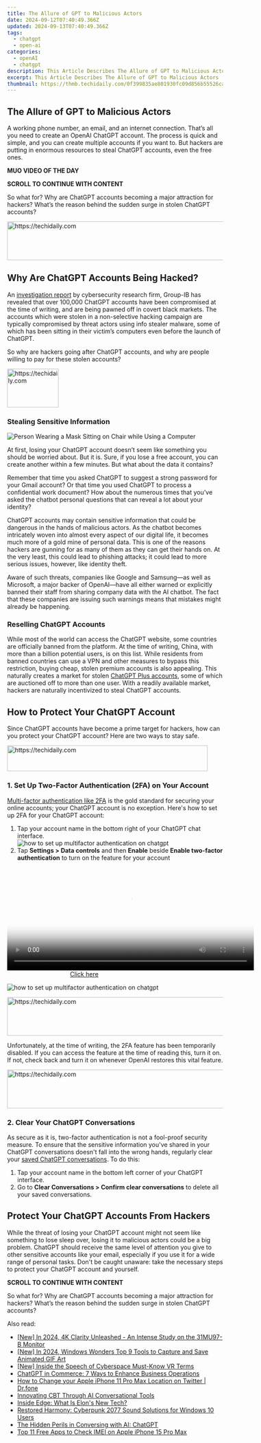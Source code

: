 ```yaml
---
title: The Allure of GPT to Malicious Actors
date: 2024-09-12T07:40:49.366Z
updated: 2024-09-13T07:40:49.366Z
tags:
  - chatgpt
  - open-ai
categories:
  - openAI
  - chatgpt
description: This Article Describes The Allure of GPT to Malicious Actors
excerpt: This Article Describes The Allure of GPT to Malicious Actors
thumbnail: https://thmb.techidaily.com/0f399835ae801930fc09d856b55526ca68007b6aa28f7cfc8442056063114a14.jpg
---
```


## The Allure of GPT to Malicious Actors

 A working phone number, an email, and an internet connection. That’s all you need to create an OpenAI ChatGPT account. The process is quick and simple, and you can create multiple accounts if you want to. But hackers are putting in enormous resources to steal ChatGPT accounts, even the free ones.

**MUO VIDEO OF THE DAY**

**SCROLL TO CONTINUE WITH CONTENT**

 So what for? Why are ChatGPT accounts becoming a major attraction for hackers? What’s the reason behind the sudden surge in stolen ChatGPT accounts?

<!-- affiliate ads begin -->
<a href="https://zebaoaffiliateprogram.pxf.io/c/5597632/2137975/21526" target="_top" id="2137975">
  <img src="//a.impactradius-go.com/display-ad/21526-2137975" border="0" alt="https://techidaily.com" width="728" height="90"/>
</a>
<img height="0" width="0" src="https://zebaoaffiliateprogram.pxf.io/i/5597632/2137975/21526" style="position:absolute;visibility:hidden;" border="0" />
<!-- affiliate ads end -->

## Why Are ChatGPT Accounts Being Hacked?

 An [investigation report](https://www.group-ib.com/media-center/press-releases/stealers-chatgpt-credentials/) by cybersecurity research firm, Group-IB has revealed that over 100,000 ChatGPT accounts have been compromised at the time of writing, and are being pawned off in covert black markets. The accounts which were stolen in a non-selective hacking campaign are typically compromised by threat actors using info stealer malware, some of which has been sitting in their victim’s computers even before the launch of ChatGPT.

 So why are hackers going after ChatGPT accounts, and why are people willing to pay for these stolen accounts?

<!-- affiliate ads begin -->
<a href="https://aligracehair.sjv.io/c/5597632/2135364/19272" target="_top" id="2135364">
  <img src="//a.impactradius-go.com/display-ad/19272-2135364" border="0" alt="https://techidaily.com" width="120" height="90"/>
</a>
<img height="0" width="0" src="https://aligracehair.sjv.io/i/5597632/2135364/19272" style="position:absolute;visibility:hidden;" border="0" />
<!-- affiliate ads end -->

### Stealing Sensitive Information

![Person Wearing a Mask Sitting on Chair while Using a Computer](https://static1.makeuseofimages.com/wordpress/wp-content/uploads/2023/06/pexels-tima-miroshnichenko-5380605.jpg)

 At first, losing your ChatGPT account doesn’t seem like something you should be worried about. But it is. Sure, if you lose a free account, you can create another within a few minutes. But what about the data it contains?

 Remember that time you asked ChatGPT to suggest a strong password for your Gmail account? Or that time you used ChatGPT to process a confidential work document? How about the numerous times that you’ve asked the chatbot personal questions that can reveal a lot about your identity?

 ChatGPT accounts may contain sensitive information that could be dangerous in the hands of malicious actors. As the chatbot becomes intricately woven into almost every aspect of our digital life, it becomes much more of a gold mine of personal data. This is one of the reasons hackers are gunning for as many of them as they can get their hands on. At the very least, this could lead to phishing attacks; it could lead to more serious issues, however, like identity theft.

 Aware of such threats, companies like Google and Samsung—as well as Microsoft, a major backer of OpenAI—have all either warned or explicitly banned their staff from sharing company data with the AI chatbot. The fact that these companies are issuing such warnings means that mistakes might already be happening.

### Reselling ChatGPT Accounts

 While most of the world can access the ChatGPT website, some countries are officially banned from the platform. At the time of writing, China, with more than a billion potential users, is on this list. While residents from banned countries can use a VPN and other measures to bypass this restriction, buying cheap, stolen premium accounts is also appealing. This naturally creates a market for stolen [ChatGPT Plus accounts](https://www.makeuseof.com/chatgpt-plus-subscription-worth-it/), some of which are auctioned off to more than one user. With a readily available market, hackers are naturally incentivized to steal ChatGPT accounts.

## How to Protect Your ChatGPT Account

 Since ChatGPT accounts have become a prime target for hackers, how can you protect your ChatGPT account? Here are two ways to stay safe.

<!-- affiliate ads begin -->
<a href="https://aligracehair.sjv.io/c/5597632/2115936/19272" target="_top" id="2115936">
  <img src="//a.impactradius-go.com/display-ad/19272-2115936" border="0" alt="https://techidaily.com" width="468" height="60"/>
</a>
<img height="0" width="0" src="https://aligracehair.sjv.io/i/5597632/2115936/19272" style="position:absolute;visibility:hidden;" border="0" />
<!-- affiliate ads end -->

### 1\. Set Up Two-Factor Authentication (2FA) on Your Account

[Multi-factor authentication like 2FA](https://www.makeuseof.com/what-is-multi-factor-authentication/) is the gold standard for securing your online accounts; your ChatGPT account is no exception. Here's how to set up 2FA for your ChatGPT account:

1. Tap your account name in the bottom right of your ChatGPT chat interface.  
![how to set up multifactor authentication on chatgpt](https://static1.makeuseofimages.com/wordpress/wp-content/uploads/2023/06/setting-up-2fa-on-chatgpt.jpg)
2. Tap **Settings > Data controls** and then **Enable** beside **Enable two-factor authentication** to turn on the feature for your account  

<!-- affiliate ads begin -->
<span id="1982459">
					<video width="576" height="240" style="cursor:pointer"
           poster="//a.impactradius-go.com/display-clicktoplayimage/1982459.png"
           onclick="if(!this.playClicked){this.play();this.setAttribute('controls',true);this.playClicked=true;}">
	   <source src="//a.impactradius-go.com/display-ad/22993-1982459">
	   <img src="//a.impactradius-go.com/display-clicktoplayimage/1982459.png" style="border: none; height: 100%; width: 100%; object-fit: contain">
	</video>
	<div style="width:360px;text-align:center"><a href="javascript:window.open(decodeURIComponent('https%3A%2F%2Fhomestyler.sjv.io%2Fc%2F5597632%2F1982459%2F22993'), '_blank');void(0);">Click here</a></div>
</span>
<img height="0" width="0" src="https://imp.pxf.io/i/5597632/1982459/22993" style="position:absolute;visibility:hidden;" border="0" />
<!-- affiliate ads end -->

![how to set up multifactor authentication on chatgpt](https://static1.makeuseofimages.com/wordpress/wp-content/uploads/2023/06/turn-on-2fa-on-chatgpt.jpg)

<!-- affiliate ads begin -->
<a href="https://appsumo.8odi.net/c/5597632/2132162/7443" target="_top" id="2132162">
  <img src="//a.impactradius-go.com/display-ad/7443-2132162" border="0" alt="https://techidaily.com" width="728" height="90"/>
</a>
<img height="0" width="0" src="https://appsumo.8odi.net/i/5597632/2132162/7443" style="position:absolute;visibility:hidden;" border="0" />
<!-- affiliate ads end -->

 Unfortunately, at the time of writing, the 2FA feature has been temporarily disabled. If you can access the feature at the time of reading this, turn it on. If not, check back and turn it on whenever OpenAI restores this vital feature.

<!-- affiliate ads begin -->
<a href="https://ursime.pxf.io/c/5597632/2136536/16384" target="_top" id="2136536">
  <img src="//a.impactradius-go.com/display-ad/16384-2136536" border="0" alt="https://techidaily.com" width="728" height="90"/>
</a>
<img height="0" width="0" src="https://ursime.pxf.io/i/5597632/2136536/16384" style="position:absolute;visibility:hidden;" border="0" />
<!-- affiliate ads end -->

### 2\. Clear Your ChatGPT Conversations

 As secure as it is, two-factor authentication is not a fool-proof security measure. To ensure that the sensitive information you've shared in your ChatGPT conversations doesn't fall into the wrong hands, regularly clear your [saved ChatGPT conversations](https://www.makeuseof.com/save-chatgpt-chats/). To do this:

1. Tap your account name in the bottom left corner of your ChatGPT interface.
2. Go to **Clear Conversations > Confirm clear conversations** to delete all your saved conversations.

## Protect Your ChatGPT Accounts From Hackers

 While the threat of losing your ChatGPT account might not seem like something to lose sleep over, losing it to malicious actors could be a big problem. ChatGPT should receive the same level of attention you give to other sensitive accounts like your email, especially if you use it for a wide range of personal tasks. Don't be caught unaware: take the necessary steps to protect your ChatGPT account and yourself.

**SCROLL TO CONTINUE WITH CONTENT**

 So what for? Why are ChatGPT accounts becoming a major attraction for hackers? What’s the reason behind the sudden surge in stolen ChatGPT accounts?

<ins class="adsbygoogle"
     style="display:block"
     data-ad-format="autorelaxed"
     data-ad-client="ca-pub-7571918770474297"
     data-ad-slot="1223367746"></ins>

<ins class="adsbygoogle"
     style="display:block"
     data-ad-client="ca-pub-7571918770474297"
     data-ad-slot="8358498916"
     data-ad-format="auto"
     data-full-width-responsive="true"></ins>

<span class="atpl-alsoreadstyle">Also read:</span>
<div><ul>
<li><a href="https://article-helps.techidaily.com/new-in-2024-4k-clarity-unleashed-an-intense-study-on-the-31mu97-b-monitor/"><u>[New] In 2024, 4K Clarity Unleashed - An Intense Study on the 31MU97-B Monitor</u></a></li>
<li><a href="https://screen-video-capture.techidaily.com/new-in-2024-windows-wonders-top-9-tools-to-capture-and-save-animated-gif-art/"><u>[New] In 2024, Windows Wonders Top 9 Tools to Capture and Save Animated GIF Art</u></a></li>
<li><a href="https://extra-skills.techidaily.com/new-inside-the-speech-of-cyberspace-must-know-vr-terms/"><u>[New] Inside the Speech of Cyberspace Must-Know VR Terms</u></a></li>
<li><a href="https://tech-savvy.techidaily.com/chatgpt-in-commerce-7-ways-to-enhance-business-operations/"><u>ChatGPT in Commerce: 7 Ways to Enhance Business Operations</u></a></li>
<li><a href="https://location-social.techidaily.com/how-to-change-your-apple-iphone-11-pro-max-location-on-twitter-drfone-by-drfone-virtual-ios/"><u>How to Change your Apple iPhone 11 Pro Max Location on Twitter | Dr.fone</u></a></li>
<li><a href="https://tech-savvy.techidaily.com/innovating-cbt-through-ai-conversational-tools/"><u>Innovating CBT Through AI Conversational Tools</u></a></li>
<li><a href="https://tech-savvy.techidaily.com/inside-edge-what-is-elons-new-tech/"><u>Inside Edge: What Is Elon's New Tech?</u></a></li>
<li><a href="https://sound-issues.techidaily.com/restored-harmony-cyberpunk-2077-sound-solutions-for-windows-10-users/"><u>Restored Harmony: Cyberpunk 2077 Sound Solutions for Windows 10 Users</u></a></li>
<li><a href="https://tech-savvy.techidaily.com/the-hidden-perils-in-conversing-with-ai-chatgpt/"><u>The Hidden Perils in Conversing with AI: ChatGPT</u></a></li>
<li><a href="https://sim-unlock.techidaily.com/top-11-free-apps-to-check-imei-on-apple-iphone-15-pro-max-by-drfone-ios/"><u>Top 11 Free Apps to Check IMEI on Apple iPhone 15 Pro Max</u></a></li>
</ul></div>

